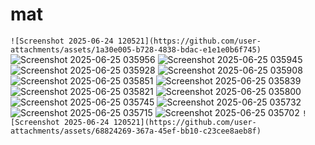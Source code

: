 # mat
```![Screenshot 2025-06-24 120521](https://github.com/user-attachments/assets/1a30e005-b728-4838-bdac-e1e1e0b6f745)```
![Screenshot 2025-06-25 035956](https://github.com/user-attachments/assets/f4ea7ce1-8a2f-4fec-8051-431ac6c21f35)
![Screenshot 2025-06-25 035945](https://github.com/user-attachments/assets/0bb8c1cd-8c61-473e-9feb-add88f359c88)
![Screenshot 2025-06-25 035928](https://github.com/user-attachments/assets/bf9a8572-7377-4dfa-b400-e0a1f9a8e291)
![Screenshot 2025-06-25 035908](https://github.com/user-attachments/assets/4771ac22-317d-4661-b2cd-6a71c92dbc3b)
![Screenshot 2025-06-25 035851](https://github.com/user-attachments/assets/c0fe61a9-bfbc-4e51-81c9-cf735af03642)
![Screenshot 2025-06-25 035839](https://github.com/user-attachments/assets/09375602-e972-4e74-a155-3979c4f07f55)
![Screenshot 2025-06-25 035821](https://github.com/user-attachments/assets/b68525fc-5862-4946-8a2f-f94eec315e8d)
![Screenshot 2025-06-25 035800](https://github.com/user-attachments/assets/b1756ad3-e24f-4ad1-9235-51d174baf722)
![Screenshot 2025-06-25 035745](https://github.com/user-attachments/assets/0d7ce700-7072-4f01-ba0f-03b3c9f35e39)
![Screenshot 2025-06-25 035732](https://github.com/user-attachments/assets/1e20face-4feb-4db4-a60d-6239d38e43f3)
![Screenshot 2025-06-25 035715](https://github.com/user-attachments/assets/25553da2-c071-4253-bc62-3203d6f1a747)
![Screenshot 2025-06-25 035702](https://github.com/user-attachments/assets/ee82f7af-068d-42d3-95e5-4d9bf279e7fe)
```![Screenshot 2025-06-24 120521](https://github.com/user-attachments/assets/68824269-367a-45ef-bb10-c23cee8aeb8f)```
